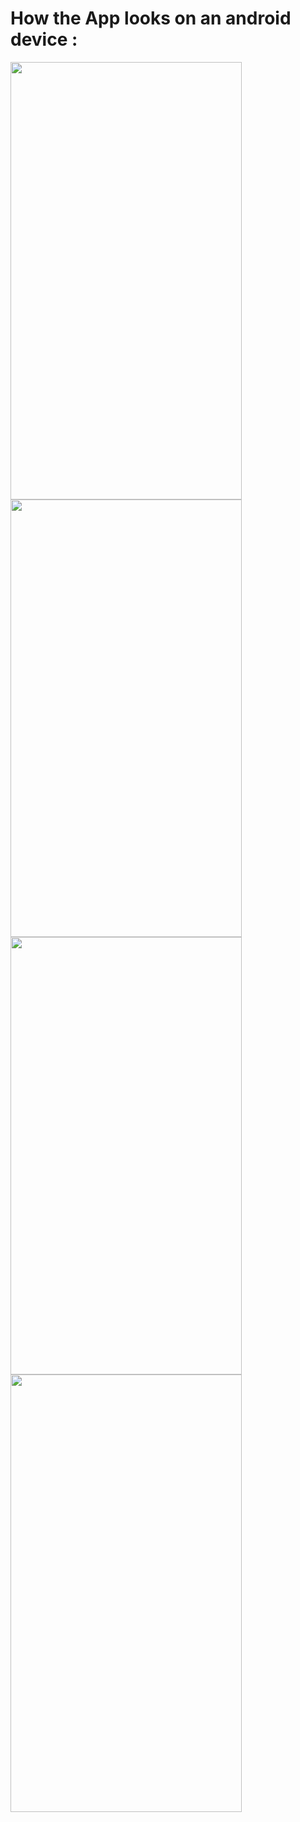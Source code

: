 # How the App looks on an android device :

<img src="https://user-images.githubusercontent.com/83108253/131484238-0daafee8-7df5-454d-96bf-8ebc21977467.jpg" height="700px" width="370px">    <img src="https://user-images.githubusercontent.com/83108253/131484265-2017fdf0-8489-4b1f-947b-ce677d2a66fd.jpg" height="700px" width="370px">    <img src="https://user-images.githubusercontent.com/83108253/131484290-b33421cb-68f2-4582-b1fe-20eb3d1ab6fb.jpg" height="700px" width="370px">    <img src="https://user-images.githubusercontent.com/83108253/131484299-41fb366a-6421-4191-91a2-6c28b2e21f16.jpg" height="700px" width="370px">


